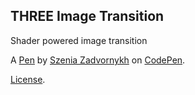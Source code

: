 THREE Image Transition
----------------------
Shader powered image transition

A [Pen](https://codepen.io/zadvorsky/pen/PNXbGo) by [Szenia Zadvornykh](https://codepen.io/zadvorsky) on [CodePen](https://codepen.io).

[License](https://codepen.io/zadvorsky/pen/PNXbGo/license).